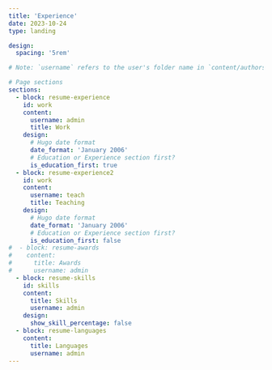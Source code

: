 ```yaml
---
title: 'Experience'
date: 2023-10-24
type: landing

design:
  spacing: '5rem'

# Note: `username` refers to the user's folder name in `content/authors/`

# Page sections
sections:
  - block: resume-experience
    id: work
    content:
      username: admin
      title: Work
    design:
      # Hugo date format
      date_format: 'January 2006'
      # Education or Experience section first?
      is_education_first: true
  - block: resume-experience2
    id: work
    content:
      username: teach
      title: Teaching
    design:
      # Hugo date format
      date_format: 'January 2006'
      # Education or Experience section first?
      is_education_first: false
#  - block: resume-awards
#    content:
#      title: Awards
#      username: admin
  - block: resume-skills
    id: skills
    content:
      title: Skills
      username: admin
    design:
      show_skill_percentage: false
  - block: resume-languages
    content:
      title: Languages
      username: admin
---
```

